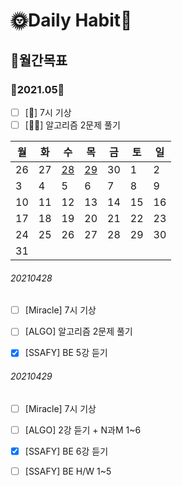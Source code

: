 # 🌞Daily Habit🌛

## 📆월간목표

### 💜2021.05💜

- [ ] [💪] 7시 기상
- [ ]  [👩‍💻] 알고리즘 2문제 풀기

| 월   | 화   | 수     | 목   | 금   | 토   | 일   |
| ---- | ---- | ------ | ---- | ---- | ---- | ---- |
| 26   | 27   | [28](#20210428) | [29](#20210429) | 30   | 1    | 2    |
| 3    | 4    | 5      | 6    | 7    | 8    | 9    |
| 10   | 11   | 12     | 13   | 14   | 15   | 16   |
| 17   | 18   | 19     | 20   | 21   | 22   | 23   |
| 24   | 25   | 26     | 27   | 28   | 29   | 30   |
| 31   |      |        |      |      |      |      |

###### 20210428

- [ ] [Miracle] 7시 기상
- [ ] [ALGO] 알고리즘 2문제 풀기

- [x] [SSAFY] BE 5강 듣기

###### 20210429

- [ ] [Miracle] 7시 기상
- [ ] [ALGO] 2강 듣기 + N과M 1~6

- [x] [SSAFY] BE 6강 듣기
- [ ] [SSAFY] BE H/W 1~5


